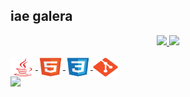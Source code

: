 ## iae galera
<div align="center">
  <a href="https://github.com/anderoot">
 <img height="180em" src="https://github-readme-stats.vercel.app/api?username=anderoot&show_icons=true&theme=dracula&include_all_commits=true&count_private=true"/>
  <img height="180em" src="https://github-readme-stats.vercel.app/api/top-langs/?username=anderoot&layout=compact&langs_count=7&theme=dracula"/>
</div>
<div style="display: inline_block"><br>

</div>
  <img align="center" alt="ande-java" height="30" width="40" src="https://raw.githubusercontent.com/devicons/devicon/master/icons/java/java-plain.svg">

  <!--<img align="center" alt="ande-Js" height="30" width="40" src="https://raw.githubusercontent.com/devicons/devicon/master/icons/javascript/javascript-plain.svg">-->

  <img align="center" alt="ande-HTML" height="30" width="40" src="https://raw.githubusercontent.com/devicons/devicon/master/icons/html5/html5-original.svg">
  <img align="center" alt="ande-CSS" height="30" width="40" src="https://raw.githubusercontent.com/devicons/devicon/master/icons/css3/css3-original.svg">
  <img align="center" alt="ande-CSS" height="30" width="40" src="https://raw.githubusercontent.com/devicons/devicon/master/icons/git/git-original.svg">
</div>
  
 
<div> 
  <a href="https://instagram.com/ande.root" target="_blank"><img src="https://img.shields.io/badge/-Instagram-%23E4405F?style=for-the-badge&logo=instagram&logoColor=white" target="_blank"></a>
</div>
